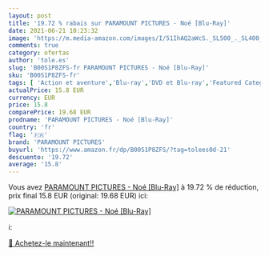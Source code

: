 ```yaml
---
layout: post
title: '19.72 % rabais sur PARAMOUNT PICTURES - Noé [Blu-Ray]'
date: 2021-06-21 10:23:32
image: 'https://m.media-amazon.com/images/I/51IhAQ2aWcS._SL500_._SL400_.jpg'
comments: true
category: ofertas
author: 'tole.es'
slug: 'B00S1P8ZFS-fr PARAMOUNT PICTURES - Noé [Blu-Ray]'
sku: 'B00S1P8ZFS-fr'
tags: [ 'Action et aventure','Blu-ray','DVD et Blu-ray','Featured Categories','Films','paramount pictures', ]
actualPrice: 15.8 EUR
currency: EUR
price: 15.8
comparePrice: 19.68 EUR
prodname: 'PARAMOUNT PICTURES - Noé [Blu-Ray]'
country: 'fr'
flag: '🇫🇷'
brand: 'PARAMOUNT PICTURES'
buyurl: 'https://www.amazon.fr/dp/B00S1P8ZFS/?tag=tolees0d-21'
descuento: '19.72'
average: '15.8'
---
```


Vous avez [PARAMOUNT PICTURES - Noé [Blu-Ray]](https://www.amazon.fr/dp/B00S1P8ZFS/?tag=tolees0d-21)  à  19.72 % de réduction, prix final  15.8 EUR (original: 19.68 EUR) ici:

[![PARAMOUNT PICTURES - Noé [Blu-Ray]](https://m.media-amazon.com/images/I/51IhAQ2aWcS._SL500_._SL400_.jpg)](https://www.amazon.fr/dp/B00S1P8ZFS/?tag=tolees0d-21)

ℹ️:


[🛒 Achetez-le maintenant!!](https://www.amazon.fr/dp/B00S1P8ZFS/?tag=tolees0d-21)
